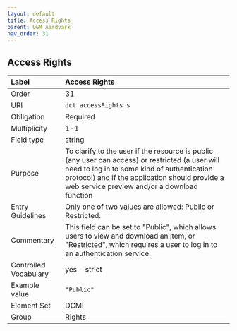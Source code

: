 ```yaml
---
layout: default
title: Access Rights
parent: OGM Aardvark
nav_order: 31
---
```


## Access Rights

| Label                 | Access Rights |
|:----------------------|:--------------|
| Order                 | 31 |
| URI                   | `dct_accessRights_s` |
| Obligation            | Required |
| Multiplicity          | 1-1 |
| Field type            | string |
| Purpose               | To clarify to the user if the resource is public (any user can access) or restricted (a user will need to log in to some kind of authentication protocol) and if the application should provide a web service preview and/or a download function |
| Entry Guidelines      | Only one of two values are allowed: Public or Restricted. |
| Commentary            | This field can be set to "Public", which allows users to view and download an item, or "Restricted", which requires a user to log in to an authentication service. |
| Controlled Vocabulary | yes - strict |
| Example value         | `"Public"` |
| Element Set           | DCMI |
| Group                 | Rights |
